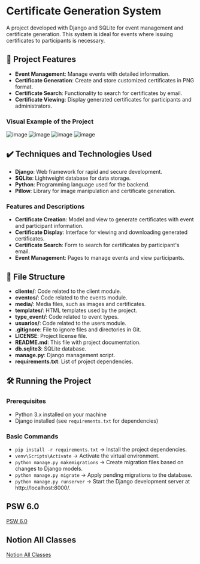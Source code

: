 # Certificate Generation System

A project developed with Django and SQLite for event management and certificate generation. This system is ideal for events where issuing certificates to participants is necessary.

## 🔨 Project Features

- **Event Management**: Manage events with detailed information.
- **Certificate Generation**: Create and store customized certificates in PNG format.
- **Certificate Search**: Functionality to search for certificates by email.
- **Certificate Viewing**: Display generated certificates for participants and administrators.

### Visual Example of the Project

![image](https://github.com/user-attachments/assets/d5aa7568-f98d-45a3-959f-ffc44087cadd)
![image](https://github.com/user-attachments/assets/3e143541-ac6e-4567-b73e-bceec462256f)
![image](https://github.com/user-attachments/assets/7e08598f-3e47-4c42-b1d0-8775449cea66)
![image](https://github.com/user-attachments/assets/1aaa8d21-9200-4888-84e4-074deb938832)

## ✔️ Techniques and Technologies Used

- **Django**: Web framework for rapid and secure development.
- **SQLite**: Lightweight database for data storage.
- **Python**: Programming language used for the backend.
- **Pillow**: Library for image manipulation and certificate generation.

### Features and Descriptions

- **Certificate Creation**: Model and view to generate certificates with event and participant information.
- **Certificate Display**: Interface for viewing and downloading generated certificates.
- **Certificate Search**: Form to search for certificates by participant's email.
- **Event Management**: Pages to manage events and view participants.

## 📂 File Structure

- **cliente/**: Code related to the client module.
- **eventos/**: Code related to the events module.
- **media/**: Media files, such as images and certificates.
- **templates/**: HTML templates used by the project.
- **type_event/**: Code related to event types.
- **usuarios/**: Code related to the users module.
- **.gitignore**: File to ignore files and directories in Git.
- **LICENSE**: Project license file.
- **README.md**: This file with project documentation.
- **db.sqlite3**: SQLite database.
- **manage.py**: Django management script.
- **requirements.txt**: List of project dependencies.

## 🛠️ Running the Project

### Prerequisites

- Python 3.x installed on your machine
- Django installed (see `requirements.txt` for dependencies)

### Basic Commands

- `pip install -r requirements.txt` -> Install the project dependencies.
- `venv\Scripts\Activate` -> Activate the virtual environment.
- `python manage.py makemigrations` -> Create migration files based on changes to Django models.
- `python manage.py migrate` -> Apply pending migrations to the database.
- `python manage.py runserver` -> Start the Django development server at http://localhost:8000/.

## PSW 6.0
[PSW 6.0](https://grizzly-amaranthus-f6a.notion.site/PSW-6-0-4926964e82e843e4b95a00f5107c40b8)

## Notion All Classes
[Notion All Classes](https://grizzly-amaranthus-f6a.notion.site/PSW-e33ff4be6f624a87bc1e8574ba435e8d)
